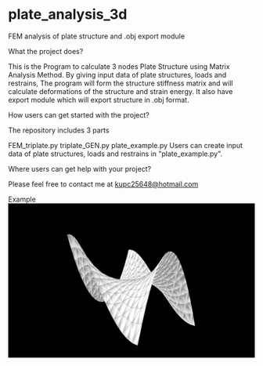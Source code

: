 # plate_analysis_3d
FEM analysis of plate structure and .obj export module

What the project does?

This is the Program to calculate 3 nodes Plate Structure using Matrix Analysis Method. By giving input data of plate structures, loads and restrains, The program will form the structure stiffness matrix and will calculate deformations of the structure and strain energy. It also have export module which will export structure in .obj format. 

How users can get started with the project?

The repository includes 3 parts

FEM_triplate.py
triplate_GEN.py
plate_example.py
Users can create input data of plate structures, loads and restrains in "plate_example.py".

Where users can get help with your project?

Please feel free to contact me at kupc25648@hotmail.com

Example
<img src="images/shell.png">
